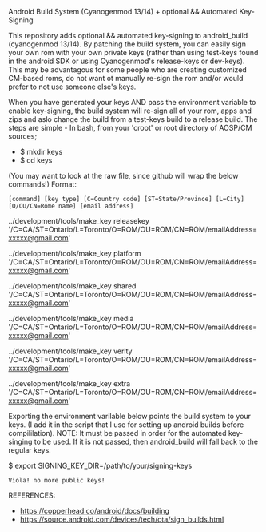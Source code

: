Android Build System (Cyanogenmod 13/14) + optional && Automated Key-Signing

This repository adds optional && automated key-signing to android_build (cyanogenmod 13/14). By patching the build system, you 
can easily sign your own rom with your own private keys (rather than using test-keys found in the android SDK or using 
Cyanogenmod's release-keys or dev-keys). This may be advantagous for some people who are creating customized CM-based roms,
do not want ot manually re-sign the rom and/or would prefer to not use someone else's keys. 

When you have generated your keys AND pass the environment variable to enable key-signing, the build system will re-sign all of 
your rom, apps and zips and aslo change the build from a test-keys build to a release build. The steps are simple - In bash, from your 'croot' or root directory of AOSP/CM sources;

* $ mkdir keys
* $ cd keys

(You may want to look at the raw file, since github will wrap the below commands!) Format:

    [command] [key type] [C=Country code] [ST=State/Province] [L=City] [O/OU/CN=Rome name] [email address]

../development/tools/make_key releasekey '/C=CA/ST=Ontario/L=Toronto/O=ROM/OU=ROM/CN=ROM/emailAddress=xxxxx@gmail.com'

../development/tools/make_key platform '/C=CA/ST=Ontario/L=Toronto/O=ROM/OU=ROM/CN=ROM/emailAddress=xxxxx@gmail.com'

../development/tools/make_key shared '/C=CA/ST=Ontario/L=Toronto/O=ROM/OU=ROM/CN=ROM/emailAddress=xxxxx@gmail.com'

../development/tools/make_key media '/C=CA/ST=Ontario/L=Toronto/O=ROM/OU=ROM/CN=ROM/emailAddress=xxxxx@gmail.com'

../development/tools/make_key verity '/C=CA/ST=Ontario/L=Toronto/O=ROM/OU=ROM/CN=ROM/emailAddress=xxxxx@gmail.com'

../development/tools/make_key extra '/C=CA/ST=Ontario/L=Toronto/O=ROM/OU=ROM/CN=ROM/emailAddress=xxxxx@gmail.com'

Exporting the environment varilable below points the build system to your keys. (I add it in the script that I use 
for setting up android builds before compililation). NOTE: It must be passed in order for the automated key-singing to be used.
If it is not passed, then android_build will fall back to the regular keys.

$ export SIGNING_KEY_DIR=/path/to/your/signing-keys

    Viola! no more public keys!

REFERENCES:

* https://copperhead.co/android/docs/building
* https://source.android.com/devices/tech/ota/sign_builds.html
